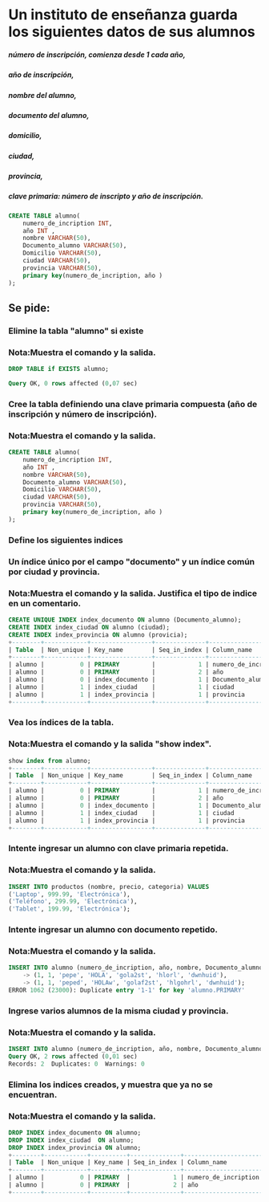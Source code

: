 # Un instituto de enseñanza guarda los siguientes datos de sus alumnos

##### número de inscripción, comienza desde 1 cada año,
##### año de inscripción,
##### nombre del alumno,
##### documento del alumno,
##### domicilio,
##### ciudad,
##### provincia,
##### clave primaria: número de inscripto y año de inscripción.

```sql
CREATE TABLE alumno(
    numero_de_incription INT,
    año INT ,
    nombre VARCHAR(50),
    Documento_alumno VARCHAR(50),
    Domicilio VARCHAR(50),
    ciudad VARCHAR(50),
    provincia VARCHAR(50),
    primary key(numero_de_incription, año )
);
```
## Se pide:
### Elimine la tabla "alumno" si existe
### Nota:Muestra el comando y la salida.

```SQL
DROP TABLE if EXISTS alumno;

Query OK, 0 rows affected (0,07 sec)

```

### Cree la tabla definiendo una clave primaria compuesta (año de inscripción y número de inscripción).
### Nota:Muestra el comando y la salida.

```sql
CREATE TABLE alumno(
    numero_de_incription INT,
    año INT ,
    nombre VARCHAR(50),
    Documento_alumno VARCHAR(50),
    Domicilio VARCHAR(50),
    ciudad VARCHAR(50),
    provincia VARCHAR(50),
    primary key(numero_de_incription, año )
);
```

### Define los siguientes indices

### Un índice único por el campo "documento" y un índice común por ciudad y provincia.
### Nota:Muestra el comando y la salida. Justifica el tipo de indice en un comentario.

```sql
CREATE UNIQUE INDEX index_documento ON alumno (Documento_alumno);
CREATE INDEX index_ciudad ON alumno (ciudad);
CREATE INDEX index_provincia ON alumno (provicia);
+--------+------------+-----------------+--------------+----------------------+-----------+-------------+----------+--------+------+------------+---------+---------------+---------+------------+
| Table  | Non_unique | Key_name        | Seq_in_index | Column_name          | Collation | Cardinality | Sub_part | Packed | Null | Index_type | Comment | Index_comment | Visible | Expression |
+--------+------------+-----------------+--------------+----------------------+-----------+-------------+----------+--------+------+------------+---------+---------------+---------+------------+
| alumno |          0 | PRIMARY         |            1 | numero_de_incription | A         |           0 |     NULL |   NULL |      | BTREE      |         |               | YES     | NULL       |
| alumno |          0 | PRIMARY         |            2 | año                  | A         |           0 |     NULL |   NULL |      | BTREE      |         |               | YES     | NULL       |
| alumno |          0 | index_documento |            1 | Documento_alumno     | A         |           0 |     NULL |   NULL | YES  | BTREE      |         |               | YES     | NULL       |
| alumno |          1 | index_ciudad    |            1 | ciudad               | A         |           0 |     NULL |   NULL | YES  | BTREE      |         |               | YES     | NULL       |
| alumno |          1 | index_provincia |            1 | provincia            | A         |           0 |     NULL |   NULL | YES  | BTREE      |         |               | YES     | NULL       |
+--------+------------+-----------------+--------------+----------------------+-----------+-------------+----------+--------+------+------------+---------+---------------+---------+------------+


``` 

### Vea los índices de la tabla.
### Nota:Muestra el comando y la salida "show index".

```sql
show index from alumno;
+--------+------------+-----------------+--------------+----------------------+-----------+-------------+----------+--------+------+------------+---------+---------------+---------+------------+
| Table  | Non_unique | Key_name        | Seq_in_index | Column_name          | Collation | Cardinality | Sub_part | Packed | Null | Index_type | Comment | Index_comment | Visible | Expression |
+--------+------------+-----------------+--------------+----------------------+-----------+-------------+----------+--------+------+------------+---------+---------------+---------+------------+
| alumno |          0 | PRIMARY         |            1 | numero_de_incription | A         |           0 |     NULL |   NULL |      | BTREE      |         |               | YES     | NULL       |
| alumno |          0 | PRIMARY         |            2 | año                  | A         |           0 |     NULL |   NULL |      | BTREE      |         |               | YES     | NULL       |
| alumno |          0 | index_documento |            1 | Documento_alumno     | A         |           0 |     NULL |   NULL | YES  | BTREE      |         |               | YES     | NULL       |
| alumno |          1 | index_ciudad    |            1 | ciudad               | A         |           0 |     NULL |   NULL | YES  | BTREE      |         |               | YES     | NULL       |
| alumno |          1 | index_provincia |            1 | provincia            | A         |           0 |     NULL |   NULL | YES  | BTREE      |         |               | YES     | NULL       |
+--------+------------+-----------------+--------------+----------------------+-----------+-------------+----------+--------+------+------------+---------+---------------+---------+------------+

```

### Intente ingresar un alumno con clave primaria repetida.
### Nota:Muestra el comando y la salida.

```sql
INSERT INTO productos (nombre, precio, categoria) VALUES
('Laptop', 999.99, 'Electrónica'),
('Teléfono', 299.99, 'Electrónica'),
('Tablet', 199.99, 'Electrónica');
```

### Intente ingresar un alumno con documento repetido.
### Nota:Muestra el comando y la salida.

```sql
INSERT INTO alumno (numero_de_incription, año, nombre, Documento_alumno, Domicilio, ciudad, provincia) VALUES
    -> (1, 1, 'pepe', 'HOLA', 'gola2st', 'hlorl', 'dwnhuid'),
    -> (1, 1, 'peped', 'HOLAw', 'golaf2st', 'hlgohrl', 'dwnhuid');
ERROR 1062 (23000): Duplicate entry '1-1' for key 'alumno.PRIMARY'
```

### Ingrese varios alumnos de la misma ciudad y provincia.
### Nota:Muestra el comando y la salida.

```sql
INSERT INTO alumno (numero_de_incription, año, nombre, Documento_alumno, Domicilio, ciudad, provincia) VALUES (3, 5, 'pepe', 'HdwOLA', 'gola2st', 'hlorl', 'malaga'), (4, 3, 'peped', 'Hdew2w', 'golaf2st','eihnf', 'malaga');
Query OK, 2 rows affected (0,01 sec)
Records: 2  Duplicates: 0  Warnings: 0

```

### Elimina los indices creados, y muestra que ya no se encuentran.
### Nota:Muestra el comando y la salida.
```sql
DROP INDEX index_documento ON alumno;
DROP INDEX index_ciudad  ON alumno;
DROP INDEX index_provincia ON alumno;
+--------+------------+----------+--------------+----------------------+-----------+-------------+----------+--------+------+------------+---------+---------------+---------+------------+
| Table  | Non_unique | Key_name | Seq_in_index | Column_name          | Collation | Cardinality | Sub_part | Packed | Null | Index_type | Comment | Index_comment | Visible | Expression |
+--------+------------+----------+--------------+----------------------+-----------+-------------+----------+--------+------+------------+---------+---------------+---------+------------+
| alumno |          0 | PRIMARY  |            1 | numero_de_incription | A         |           0 |     NULL |   NULL |      | BTREE      |         |               | YES     | NULL       |
| alumno |          0 | PRIMARY  |            2 | año                  | A         |           0 |     NULL |   NULL |      | BTREE      |         |               | YES     | NULL       |
+--------+------------+----------+--------------+----------------------+-----------+-------------+----------+--------+------+------------+---------+---------------+---------+------------+

```